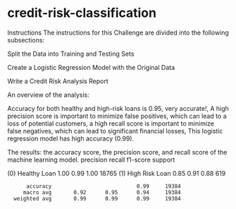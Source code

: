 # credit-risk-classification

Instructions
The instructions for this Challenge are divided into the following subsections:

Split the Data into Training and Testing Sets

Create a Logistic Regression Model with the Original Data

Write a Credit Risk Analysis Report


An overview of the analysis:

Accuracy for both healthy and high-risk loans is 0.95, very accurate!, A high precision score is important to minimize false positives, which can lead to a loss of potential customers, a high recall score is important to minimize false negatives, which can lead to significant financial losses, This logistic regression model has high accuracy (0.99).

The results:
 the accuracy score, the precision score, and recall score of the machine learning model.
                precision    recall  f1-score   support

  (0) Healthy Loan       1.00      0.99      1.00     18765
(1) High Risk Loan       0.85      0.91      0.88       619

          accuracy                           0.99     19384
         macro avg       0.92      0.95      0.94     19384
      weighted avg       0.99      0.99      0.99     19384

